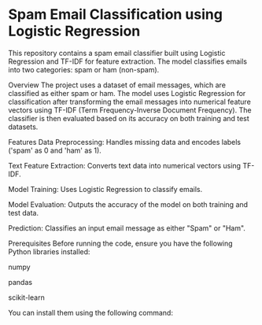 # Spam Email Classification using Logistic Regression
This repository contains a spam email classifier built using Logistic Regression and TF-IDF for feature extraction. The model classifies emails into two categories: spam or ham (non-spam).

Overview
The project uses a dataset of email messages, which are classified as either spam or ham. The model uses Logistic Regression for classification after transforming the email messages into numerical feature vectors using TF-IDF (Term Frequency-Inverse Document Frequency). The classifier is then evaluated based on its accuracy on both training and test datasets.

Features
Data Preprocessing: Handles missing data and encodes labels ('spam' as 0 and 'ham' as 1).

Text Feature Extraction: Converts text data into numerical vectors using TF-IDF.

Model Training: Uses Logistic Regression to classify emails.

Model Evaluation: Outputs the accuracy of the model on both training and test data.

Prediction: Classifies an input email message as either "Spam" or "Ham".

Prerequisites
Before running the code, ensure you have the following Python libraries installed:

numpy

pandas

scikit-learn

You can install them using the following command:
